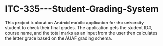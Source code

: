 # ITC-335---Student-Grading-System
This project is about an Android mobile application for the university student to check their final grades. The application gets the student ID#, course name, and the total marks as an input from the user then calculates the letter grade based on the AUAF grading schema.

